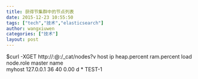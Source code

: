 ```yaml
---
title: 获得节集群中的节点列表
date: 2015-12-23 10:55:50
tags: ["tech","技术","elasticsearch"]
author: wangxiuwen
categories: ["技术"]
layout: post
---
```




$curl -XGET http://:@<ip>:/_cat/nodes?v
host          ip        heap.percent ram.percent load node.role master name    
myhost 127.0.0.1           36          40 0.00 d         *      TEST-1 

